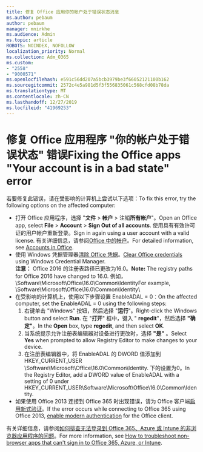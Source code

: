 ```yaml
---
title: 修复 Office 应用你的帐户处于错误状态消息
ms.author: pebaum
author: pebaum
manager: mnirkhe
ms.audience: Admin
ms.topic: article
ROBOTS: NOINDEX, NOFOLLOW
localization_priority: Normal
ms.collection: Adm_O365
ms.custom:
- "2558"
- "9000571"
ms.openlocfilehash: e591c56dd207a5bcb3979be3f66052121100b162
ms.sourcegitcommit: 2572c4e5a981d5f3f556835061c568cfd08b78da
ms.translationtype: MT
ms.contentlocale: zh-CN
ms.lasthandoff: 12/27/2019
ms.locfileid: "41969253"
---
```

# <a name="fixing-the-office-apps-your-account-is-in-a-bad-state-error"></a><span data-ttu-id="722a6-102">修复 Office 应用程序 "你的帐户处于错误状态" 错误</span><span class="sxs-lookup"><span data-stu-id="722a6-102">Fixing the Office apps "Your account is in a bad state" error</span></span>

<span data-ttu-id="722a6-103">若要修复此错误，请在受影响的计算机上尝试以下选项：</span><span class="sxs-lookup"><span data-stu-id="722a6-103">To fix this error, try the following options on the affected computer:</span></span>

- <span data-ttu-id="722a6-104">打开 Office 应用程序，选择 "**文件** > **帐户** > 注销**所有帐户**"。</span><span class="sxs-lookup"><span data-stu-id="722a6-104">Open an Office app, select **File** > **Account** > **Sign Out of all accounts**.</span></span> <span data-ttu-id="722a6-105">使用具有有效许可证的用户帐户重新登录。</span><span class="sxs-lookup"><span data-stu-id="722a6-105">Sign in again using a user account with a valid license.</span></span> <span data-ttu-id="722a6-106">有关详细信息，请参阅[Office 中的帐户](https://support.office.com/article/accounts-in-office-628ea040-f265-49de-b986-be09c3ebf8a9)。</span><span class="sxs-lookup"><span data-stu-id="722a6-106">For detailed information, see [Accounts in Office](https://support.office.com/article/accounts-in-office-628ea040-f265-49de-b986-be09c3ebf8a9).</span></span>
- <span data-ttu-id="722a6-107">使用 Windows 凭据管理器[清除 Office 凭据](https://docs.microsoft.com/office/troubleshoot/error-messages/another-account-already-signed-in#step-3-clear-cached-credentials-on-the-computer)。</span><span class="sxs-lookup"><span data-stu-id="722a6-107">[Clear Office credentials](https://docs.microsoft.com/office/troubleshoot/error-messages/another-account-already-signed-in#step-3-clear-cached-credentials-on-the-computer) using Windows Credential Manager.</span></span><br>
  <span data-ttu-id="722a6-108">**注意：** Office 2016 的注册表路径已更改为16.0。</span><span class="sxs-lookup"><span data-stu-id="722a6-108">**Note:** The registry paths for Office 2016 have changed to 16.0.</span></span> <span data-ttu-id="722a6-109">例如，\Software\Microsoft\Office\16.0\Common\Identity</span><span class="sxs-lookup"><span data-stu-id="722a6-109">For example, \Software\Microsoft\Office\16.0\Common\Identity</span></span>\
- <span data-ttu-id="722a6-110">在受影响的计算机上，使用以下步骤设置 EnableADAL = 0：</span><span class="sxs-lookup"><span data-stu-id="722a6-110">On the affected computer, set the EnableADAL = 0 using the following steps:</span></span>  
     1. <span data-ttu-id="722a6-111">右键单击 "Windows" 按钮，然后选择 "**运行**"。</span><span class="sxs-lookup"><span data-stu-id="722a6-111">Right-click the Windows button and select **Run**.</span></span> <span data-ttu-id="722a6-112">在 "**打开**" 框中，键入 " **regedit**"，然后选择 **"确定"**。</span><span class="sxs-lookup"><span data-stu-id="722a6-112">In the **Open** box, type **regedit**, and then select **OK**.</span></span>
     2. <span data-ttu-id="722a6-113">当系统提示允许注册表编辑器对设备进行更改时，选择 **"是"** 。</span><span class="sxs-lookup"><span data-stu-id="722a6-113">Select **Yes** when prompted to allow Registry Editor to make changes to your device.</span></span>
    3. <span data-ttu-id="722a6-114">在注册表编辑器中，将 EnableADAL 的 DWORD 值添加到 HKEY_CURRENT_USER \Software\Microsoft\Office\16.0\Common\Identity. 下的设置为0。</span><span class="sxs-lookup"><span data-stu-id="722a6-114">In the Registry Editor, add a DWORD value of EnableADAL with a setting of 0 under HKEY_CURRENT_USER\Software\Microsoft\Office\16.0\Common\Identity.</span></span>
- <span data-ttu-id="722a6-115">如果使用 Office 2013 连接到 Office 365 时出现错误，请为 Office 客户端[启用新式验证](https://docs.microsoft.com/office365/admin/security-and-compliance/enable-modern-authentication)。</span><span class="sxs-lookup"><span data-stu-id="722a6-115">If the error occurs while connecting to Office 365 using Office 2013, [enable modern authentication](https://docs.microsoft.com/office365/admin/security-and-compliance/enable-modern-authentication) for the Office client.</span></span>

<span data-ttu-id="722a6-116">有关详细信息，请参阅[如何排查无法登录到 Office 365、Azure 或 Intune 的非浏览器应用程序的问题](https://support.office.com/article/how-to-troubleshoot-non-browser-apps-that-can-t-sign-in-to-office-365-azure-or-intune-3ba1b268-66f6-462c-b0e5-070f5c2603c1)。</span><span class="sxs-lookup"><span data-stu-id="722a6-116">For more information, see [How to troubleshoot non-browser apps that can't sign in to Office 365, Azure, or Intune](https://support.office.com/article/how-to-troubleshoot-non-browser-apps-that-can-t-sign-in-to-office-365-azure-or-intune-3ba1b268-66f6-462c-b0e5-070f5c2603c1).</span></span>

